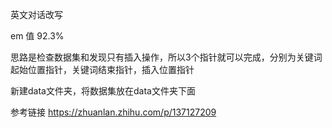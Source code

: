 英文对话改写

em 值 92.3%

思路是检查数据集和发现只有插入操作，所以3个指针就可以完成，分别为关键词起始位置指针，关键词结束指针，插入位置指针

新建data文件夹，将数据集放在data文件夹下面

参考链接
https://zhuanlan.zhihu.com/p/137127209
